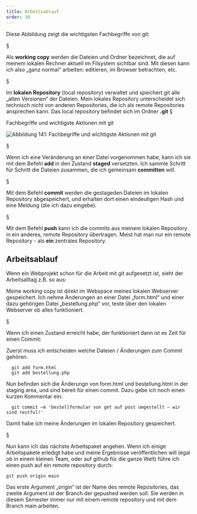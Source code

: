 ```yaml
---
title: Arbeitsablauf
order: 30
---
```


Diese Abbildung zeigt die wichtigsten Fachbegriffe von git:

§

Als **working copy** werden die Dateien und Ordner bezeichnet, die auf meinem lokalen Rechner aktuell im Filsystem sichtbar sind. Mit diesen kann ich also „ganz normal“ arbeiten: editieren, im Browser betrachten, etc.

§

Im **lokalen Repository** (local repository) verwaltet und speichert git alle „alten Versionen“ der Dateien. Mein lokales Repository unterscheidet sich technisch nicht von anderen Repositories, die ich als remote Repositories ansprechen kann.
Das local repository befindet sich im Ordner **.git**
§

Fachbegriffe und wichtigste Aktionen mit git

![Abbildung 141: Fachbegriffe und wichtigste Aktionen mit git](/images/git/git-basic-workflow.png)

§

Wenn ich eine Veränderung an einer Datei vorgenommen habe, kann ich sie
mit dem Befehl **add** in den Zustand **staged** versetzten. Ich sammle Schritt
für Schritt die Dateien zusammen, die ich gemeinsam **committen** will.

§

Mit dem Befehl **commit** werden die gestageden Dateien im lokalen Repository
abgespeichert, und erhalten dort einen eindeutigen Hash und eine Meldung (die
ich dazu eingebe).

§

Mit dem Befehl **push** kann ich die commits aus meinem lokalen Repository
in ein anderes, remote Repository übertragen. Meist hat man nur ein remote
Repository - als **ein** zentrales Repository.


## Arbeitsablauf

Wenn ein Webprojekt schon für die Arbeit mit git aufgesetzt ist, sieht der Arbeitsalltag z.B. so aus:

Meine working copy ist direkt im Webspace meines lokalen Webserver gespeichert. Ich nehme Änderungen an einer Datei „form.html“ und einer dazu gehörigen Datei „bestellung.php“ vor, teste über den lokalen Webserver ob alles funktioniert.

§

Wenn ich einen Zustand erreicht habe, der funktioniert dann ist es Zeit für einen Commit:

Zuerst muss ich entscheiden welche Dateien / Änderungen zum Commit gehören.

      git add form.html
      git add bestellung.php

Nun befinden sich die Änderungn von form.html und bestellung.html in der staging area, und sind bereit für einen commit. Dazu gebe ich noch einen kurzen Kommentar ein:

      git commit –m 'bestellformular von get auf post umgestellt – wir sind restful!'

Damit habe ich meine Änderungen im lokalen Repository gespeichert.

§

Nun kann ich das nächste Arbeitspaket angehen. Wenn ich einige Arbeitspakete erledigt habe und meine Ergebnisse veröffentlichen will (egal ob in einem kleinen Team, oder auf github für die ganze Welt) führe ich einen push auf ein remote repository durch:

    git push origin main

Das erste Argument „origin“ ist der Name des remote Repositories, das zweite Argument ist der Branch der gepushed werden soll. Sie werden in diesem Semester immer nur mit einem remote repository und mit dem Branch main arbeiten.
